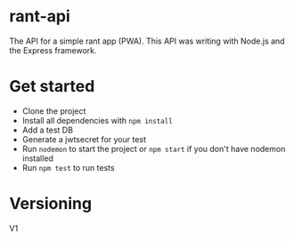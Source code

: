 # rant-api
The API for a simple rant app (PWA). This API was writing with Node.js and the Express framework.

# Get started
- Clone the project
- Install all dependencies with `npm install`
- Add a test DB
- Generate a jwtsecret for your test
- Run `nodemon` to start the project or `npm start` if you don't have nodemon installed
- Run `npm test` to run tests

# Versioning
V1
